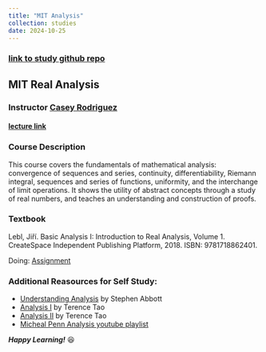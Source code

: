 ```yaml
---
title: "MIT Analysis"
collection: studies
date: 2024-10-25
---
```


### [link to study github repo](https://github.com/k1seul/Math_studies/tree/main/MIT_Real_Analysis)

## MIT Real Analysis

### Instructor [Casey Rodriguez](https://tarheels.live/crodriguez/)

#### [lecture link](https://ocw.mit.edu/courses/18-100a-real-analysis-fall-2020/pages/syllabus/)

### Course Description

This course covers the fundamentals of mathematical analysis: convergence of sequences and series, continuity, differentiability, Riemann integral, sequences and series of functions, uniformity, and the interchange of limit operations. It shows the utility of abstract concepts through a study of real numbers, and teaches an understanding and construction of proofs.

### Textbook

Lebl, Jiří. Basic Analysis I: Introduction to Real Analysis, Volume 1. CreateSpace Independent Publishing Platform, 2018. ISBN: 9781718862401.

Doing:
[Assignment](https://ocw.mit.edu/courses/18-100a-real-analysis-fall-2020/pages/assignments-and-exams/)

### Additional Reasources for Self Study:

- [Understanding Analysis](https://link.springer.com/book/10.1007/978-1-4939-2712-8) by Stephen Abbott
- [Analysis I](https://link.springer.com/book/10.1007/978-981-19-7261-4) by Terence Tao
- [Analysis II](https://link.springer.com/book/10.1007/978-981-19-7284-3) by Terence Tao
- [Micheal Penn Analysis youtube playlist](https://www.youtube.com/playlist?list=PL22w63XsKjqxqaF-Q7MSyeSG1W1_xaQoS)

**_Happy Learning!_** 😆

